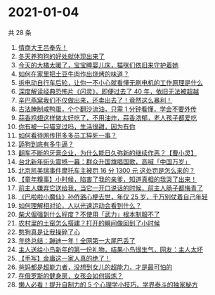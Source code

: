 # 2021-01-04

共 28 条

<!-- BEGIN ZHIHUVIDEO -->
<!-- 最后更新时间 Mon Jan 04 2021 16:16:52 GMT+0800 (CST) -->
1. [情商大王吕奉先！](https://www.zhihu.com/zvideo/1329391391780958208)
1. [冬天养狗狗的好处就体现出来了](https://www.zhihu.com/zvideo/1329069290726105088)
1. [今天的大橘太暖了，宝宝睡婴儿床，猫咪们依旧来守护着她](https://www.zhihu.com/zvideo/1329169060207620096)
1. [如何在家里把土豆牛肉作出烧烤的味道？](https://www.zhihu.com/zvideo/1329111244058738688)
1. [拆电动自行车后轮，让你一不小心就看懂无刷电机的工作原理是什么](https://www.zhihu.com/zvideo/1329245768323117056)
1. [深度解读经典恐怖片《闪灵》，即便过去了 40 年，依旧无法被超越](https://www.zhihu.com/zvideo/1329056502041341952)
1. [辛巴燕窝我们不仅做出来，还卖出去了！竟然这么暴利！](https://www.zhihu.com/zvideo/1328033733249806336)
1. [古法腌制咸鸭蛋，个个翻沙流油，只需 1 分钟看懂，学会不要外传](https://www.zhihu.com/zvideo/1327288321659990016)
1. [蒜香鸡翅这样做太好吃了，不用油炸，蒜香浓郁，老人孩子都爱吃](https://www.zhihu.com/zvideo/1329079562698379264)
1. [你有被一只猫宠过吗，生活很甜，因为有你](https://www.zhihu.com/zvideo/1328776258058952704)
1. [如何看待网传拼多多员工猝死一事？](https://www.zhihu.com/zvideo/1329186462756528128)
1. [舔狗到底有多牛逼？](https://www.zhihu.com/zvideo/1329126814376124416)
1. [翻车不断的牙膏企业，为什么能日久弥新的继续作恶？【曹小灵】](https://www.zhihu.com/zvideo/1327652536011390976)
1. [台北新年街头震撼一幕：群众升国旗唱国歌，高喊「中国万岁」](https://www.zhihu.com/zvideo/1329388936641474560)
1. [北京凯美瑞事件摩托车主被罚 16 分 1300 元 这处罚是怎么来的？](https://www.zhihu.com/zvideo/1329041702481764352)
1. [【童年糗事】小时候，陷害了我的亲爹，知道真相的我哭了出来！](https://www.zhihu.com/zvideo/1329120827623477248)
1. [前主人嫌弃它送给我，当它一开口说话的时候，前主人肠子都悔青了](https://www.zhihu.com/zvideo/1327645997884133376)
1. [《巴啦啦小魔仙》孙侨潞心梗去世，年仅 25 岁，千万别仗着自己年轻](https://www.zhihu.com/zvideo/1329041748782665728)
1. [如何理解相对论，人以光速运动会看到什么？](https://www.zhihu.com/zvideo/1327315025313292288)
1. [柴犬倔强到什么程度？不使用「武力」根本制服不了](https://www.zhihu.com/zvideo/1328056515631710208)
1. [农村里的土窑怎么搭建？打开的瞬间像回到了小时候](https://www.zhihu.com/zvideo/1329186649243103232)
1. [憨狗真是让我操碎了心](https://www.zhihu.com/zvideo/1327624325960957952)
1. [年终总结：蹦迪一年！全网第一大尾巴丢了](https://www.zhihu.com/zvideo/1327955628480901120)
1. [主人送给小鸟新年的第一份礼物，结果小鸟很生气，网友：主人太坏](https://www.zhihu.com/zvideo/1328718359836041216)
1. [【手写】金庸这一家人真的绝了！](https://www.zhihu.com/zvideo/1328402781381181440)
1. [爸妈都是超能力者，没想到女儿的超能力，才是最可怕的](https://www.zhihu.com/zvideo/1328630995386929152)
1. [在俄罗斯的健身房，女孩会如何锻炼？](https://www.zhihu.com/zvideo/1327314435221299200)
1. [懒人必看！提升自制力的 5 个心理学小技巧，学界泰斗的独家秘方](https://www.zhihu.com/zvideo/1327654773978472448)
<!-- END ZHIHUVIDEO -->
